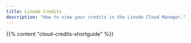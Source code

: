 ```yaml
---
title: Linode Credits
description: "How to view your credits in the Linode Cloud Manager."
---
```


{{% content "cloud-credits-shortguide" %}}
